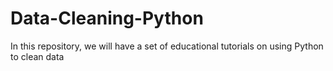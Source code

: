 # Data-Cleaning-Python
In this repository, we will have a set of educational tutorials on using Python to clean data
